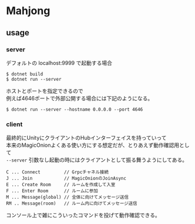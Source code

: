 # Mahjong

## usage

### server

デフォルトの localhost:9999 で起動する場合

```
$ dotnet build
$ dotnet run --server
```

ホストとポートを指定できるので  
例えば4646ポートで外部公開する場合には下記のようになる。

```
$ dotnet run --server --hostname 0.0.0.0 --port 4646
```

### client

最終的にUnityにクライアントのHubインターフェイスを持っていって  
本来のMagicOnionよくある使い方にする想定だが、とりあえず動作確認用として  
`--server` 引数なし起動の時にはクライアントとして振る舞うようにしてある。

```
C ... Connect         // Grpcチャネル接続
J ... Join            // MagicOnionのJoinAsync
E ... Create Room     // ルームを作成して入室
F ... Enter Room      // ルームに参加
M ... Message(global) // 全体に向けてメッセージ送信 
RM .. Message(room)   // ルーム内に向けてメッセージ送信
```

コンソール上で雑にこういったコマンドを投げて動作確認できる。
